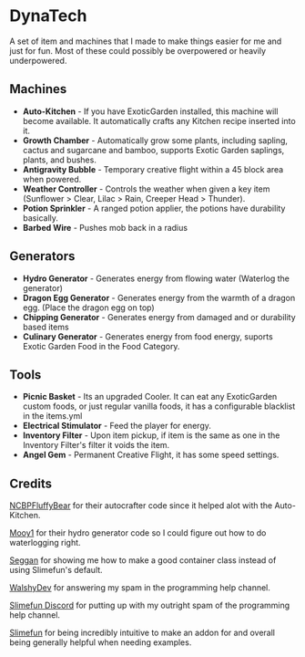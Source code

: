 # DynaTech
A set of item and machines that I made to make things easier for me and just for fun.
Most of these could possibly be overpowered or heavily underpowered.

## Machines
- **Auto-Kitchen** - If you have ExoticGarden installed, this machine will become available. It automatically crafts any Kitchen recipe inserted into it.
- **Growth Chamber** - Automatically grow some plants, including sapling, cactus and sugarcane and bamboo, supports Exotic Garden saplings, plants, and bushes.
- **Antigravity Bubble** - Temporary creative flight within a 45 block area when powered.
- **Weather Controller** - Controls the weather when given a key item (Sunflower > Clear, Lilac > Rain, Creeper Head > Thunder).
- **Potion Sprinkler** - A ranged potion applier, the potions have durability basically.
- **Barbed Wire** - Pushes mob back in a radius 

## Generators
- **Hydro Generator** - Generates energy from flowing water (Waterlog the generator)
- **Dragon Egg Generator** - Generates energy from the warmth of a dragon egg. (Place the dragon egg on top)
- **Chipping Generator** - Generates energy from damaged and or durability based items
- **Culinary Generator** - Generates energy from food energy, suports Exotic Garden Food in the Food Category.

## Tools
- **Picnic Basket** - Its an upgraded Cooler. It can eat any ExoticGarden custom foods, or just regular vanilla foods, it has a configurable blacklist in the items.yml
- **Electrical Stimulator** - Feed the player for energy. 
- **Inventory Filter** - Upon item pickup, if item is the same as one in the Inventory Filter's filter it voids the item.
- **Angel Gem** - Permanent Creative Flight, it has some speed settings.

## Credits
 [NCBPFluffyBear](https://github.com/ncbpfluffybear) for their autocrafter code since it helped alot with the Auto-Kitchen.

 [Mooy1](https://github.com/mooy1) for their hydro generator code so I could figure out how to do waterlogging right.

 [Seggan](https://github.com/seggan) for showing me how to make a good container class instead of using Slimefun's default.

 [WalshyDev](https://github.com/WalshyDev) for answering my spam in the programming help channel.

 [Slimefun Discord](https://slimefun.dev/discord) for putting up with my outright spam of the programming help channel.

 [Slimefun](https://github.com/slimefun/slimefun4) for being incredibly intuitive to make an addon for and overall being generally helpful when needing examples.